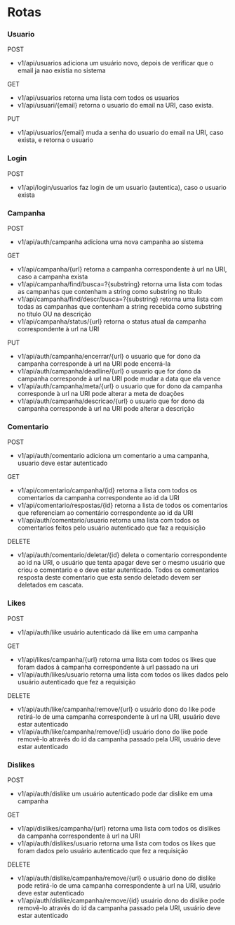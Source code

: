 <h1>Rotas</h1>

<h3>Usuario</h3>

POST
- v1/api/usuarios
    adiciona um usuário novo, depois de verificar que o email ja nao existia no sistema

GET
- v1/api/usuarios
    retorna uma lista com todos os usuarios
- v1/api/usuari/{email}
    retorna o usuario do email na URI, caso exista.

PUT
- v1/api/usuarios/{email}
    muda a senha do usuario do email na URI, caso exista, e retorna o usuario

<h3>Login</h3>

POST
- v1/api/login/usuarios
    faz login de um usuario (autentica), caso o usuario exista

<h3>Campanha</h3>

POST
- v1/api/auth/campanha 
    adiciona uma nova campanha ao sistema

GET
- v1/api/campanha/{url}
    retorna a campanha correspondente à url na URI, caso a campanha exista
- v1/api/campanha/find/busca=?{substring}
    retorna uma lista com todas as campanhas que contenham a string como substring no título
- v1/api/campanha/find/descr/busca=?{substring}
    retorna uma lista com todas as campanhas que contenham a string recebida como substring no título OU na descrição    
- v1/api/campanha/status/{url}
    retorna o status atual da campanha correspondente à url na URI

PUT
- v1/api/auth/campanha/encerrar/{url}
    o usuario que for dono da campanha corresponde à url na URI pode encerrá-la
- v1/api/auth/campanha/deadline/{url}
    o usuario que for dono da campanha corresponde à url na URI pode mudar a data que ela vence
- v1/api/auth/campanha/meta/{url}
    o usuario que for dono da campanha corresponde à url na URI pode alterar a meta de doações
- v1/api/auth/campanha/descricao/{url}
    o usuario que for dono da campanha corresponde à url na URI pode alterar a descrição

<h3>Comentario</h3>

POST
- v1/api/auth/comentario
    adiciona um comentario a uma campanha, usuario deve estar autenticado

GET
- v1/api/comentario/campanha/{id}
    retorna a lista com todos os comentarios da campanha correspondente ao id da URI
- v1/api/comentario/respostas/{id}
    retorna a lista de todos os comentarios que referenciam ao comentário correspondente ao id da URI
- v1/api/auth/comentario/usuario
    retorna uma lista com todos os comentarios feitos pelo usuário autenticado que faz a requisição

DELETE
- v1/api/auth/comentario/deletar/{id}
    deleta o comentario correspondente ao id na URI, o usuário que tenta apagar deve ser o mesmo usuário que criou o comentario e o deve estar autenticado. 
    Todos os comentarios resposta deste comentario que esta sendo deletado devem ser deletados em cascata.
    

<h3>Likes</h3>

POST
- v1/api/auth/like
    usuário autenticado dá like em uma campanha

GET
- v1/api/likes/campanha/{url}
    retorna uma lista com todos os likes que foram dados à campanha correspondente à url passado na uri
- v1/api/auth/likes/usuario
    retorna uma lista com todos os likes dados pelo usuário autenticado que fez a requisição

DELETE
- v1/api/auth/like/campanha/remove/{url}
    o usuário dono do like pode retirá-lo de uma campanha correspondente à url na URI, usuário deve estar autenticado 
- v1/api/auth/like/campanha/remove/{id}
    usuário dono do like pode removê-lo através do id da campanha  passado pela URI, usuário deve estar autenticado

<h3>Dislikes</h3>

POST
- v1/api/auth/dislike
    um usuário autenticado pode dar dislike em uma campanha

GET
- v1/api/dislikes/campanha/{url}
    retorna uma lista com todos os dislikes da campanha correspondente à url na URI
- v1/api/auth/dislikes/usuario
    retorna uma lista com todos os likes que foram dados pelo usuário autenticado que fez a requisição

DELETE
- v1/api/auth/dislike/campanha/remove/{url}
    o usuário dono do dislike pode retirá-lo de uma campanha correspondente à url na URI, usuário deve estar autenticado 
- v1/api/auth/dislike/campanha/remove/{id}
    usuário dono do dislike pode removê-lo através do id da campanha passado pela URI, usuário deve estar autenticado